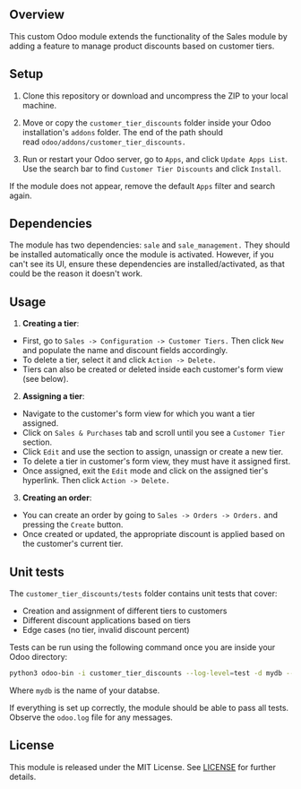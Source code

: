 ## Overview

This custom Odoo module extends the functionality of the Sales module by adding a feature to manage product discounts based on customer tiers.

## Setup

1. Clone this repository or download and uncompress the ZIP to your local machine.

2. Move or copy the `customer_tier_discounts` folder inside your Odoo installation's `addons` folder. The end of the path should read `odoo/addons/customer_tier_discounts.`

3. Run or restart your Odoo server, go to `Apps`, and click `Update Apps List`. Use the search bar to find `Customer Tier Discounts` and click `Install`.

If the module does not appear, remove the default `Apps` filter and search again.

## Dependencies

The module has two dependencies: `sale` and `sale_management.` They should be installed automatically once the module is activated. However, if you can't see its UI, ensure these dependencies are installed/activated, as that could be the reason it doesn't work.

## Usage

1. **Creating a tier**:
- First, go to `Sales -> Configuration -> Customer Tiers.` Then click `New` and populate the name and discount fields accordingly.
- To delete a tier, select it and click `Action -> Delete.`
- Tiers can also be created or deleted inside each customer's form view (see below).

2. **Assigning a tier**:
- Navigate to the customer's form view for which you want a tier assigned.
- Click on `Sales & Purchases` tab and scroll until you see a `Customer Tier` section.
- Click `Edit` and use the section to assign, unassign or create a new tier.
- To delete a tier in customer's form view, they must have it assigned first.
- Once assigned, exit the `Edit` mode and click on the assigned tier's hyperlink. Then click `Action -> Delete.`

3. **Creating an order**:
- You can create an order by going to `Sales -> Orders -> Orders.` and pressing the `Create` button.
- Once created or updated, the appropriate discount is applied based on the customer's current tier.

## Unit tests

The `customer_tier_discounts/tests` folder contains unit tests that cover:
- Creation and assignment of different tiers to customers
- Different discount applications based on tiers
- Edge cases (no tier, invalid discount percent)

Tests can be run using the following command once you are inside your Odoo directory:

```bash
python3 odoo-bin -i customer_tier_discounts --log-level=test -d mydb --test-enable --stop-after-init
```

Where `mydb` is the name of your databse.

If everything is set up correctly, the module should be able to pass all tests. Observe the `odoo.log` file for any messages.

## License

This module is released under the MIT License. See [LICENSE](LICENSE) for further details.

